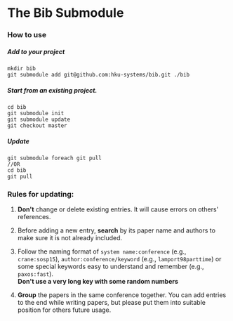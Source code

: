 # The Bib Submodule

### How to use

##### Add to your project
	
	mkdir bib
	git submodule add git@github.com:hku-systems/bib.git ./bib


##### Start from an existing project.

	cd bib
	git submodule init
	git submodule update
	git checkout master 
	
##### Update

	git submodule foreach git pull
	//OR
	cd bib
	git pull
	
	


### Rules for updating:

1. **Don't** change or delete existing entries. It will cause errors on others' references.
  

2. Before adding a new entry, **search** by its paper name and authors to make sure it is not already included.  

3. Follow the naming format of `system name:conference` (e.g., `crane:sosp15`), `author:conference/keyword` (e.g., `lamport98parttime`) or some special keywords easy to understand and remember (e.g., `paxos:fast`).  
   **Don't use a very long key with some random numbers**

4. **Group** the papers in the same conference together. You can add entries to the end while writing papers, but please put them into suitable position for others future usage.

